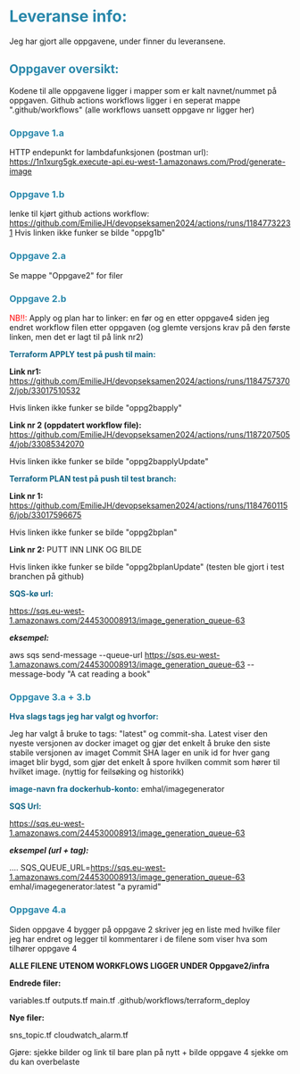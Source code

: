 # <span style="color: #2988ab">Leveranse info:</span>
Jeg har gjort alle oppgavene, under finner du leveransene.

## <span style="color: #2988ab">Oppgaver oversikt:</span>
Kodene til alle oppgavene ligger i mapper som er kalt navnet/nummet på oppgaven. Github actions workflows ligger i en seperat mappe ".github/workflows" (alle workflows uansett oppgave nr ligger her)

### <span style="color: #2988ab">Oppgave 1.a</span>
HTTP endepunkt for lambdafunksjonen (postman url):
https://1n1xurg5gk.execute-api.eu-west-1.amazonaws.com/Prod/generate-image

### <span style="color: #2988ab">Oppgave 1.b</span>
lenke til kjørt github actions workflow:
https://github.com/EmilieJH/devopseksamen2024/actions/runs/11847732231
Hvis linken ikke funker se bilde "oppg1b"

### <span style="color: #2988ab">Oppgave 2.a</span>
Se mappe "Oppgave2" for filer

### <span style="color: #2988ab">Oppgave 2.b</span>

<span style="color: red">NB!!: </span>
Apply og plan har to linker: en før og en etter oppgave4 siden jeg endret workflow filen etter oppgaven (og glemte versjons krav på den første linken, men det er lagt til på link nr2)


**<span style="color: #106585">Terraform APPLY test på push til main:</span>**

**Link nr1:**
https://github.com/EmilieJH/devopseksamen2024/actions/runs/11847573702/job/33017510532

Hvis linken ikke funker se bilde "oppg2bapply"

**Link nr 2 (oppdatert workflow file):**
https://github.com/EmilieJH/devopseksamen2024/actions/runs/11872075054/job/33085342070

Hvis linken ikke funker se bilde "oppg2bapplyUpdate"


**<span style="color: #106585">Terraform PLAN test på push til test branch:</span>**

**Link nr 1:**
https://github.com/EmilieJH/devopseksamen2024/actions/runs/11847601156/job/33017596675

Hvis linken ikke funker se bilde "oppg2bplan"


**Link nr 2:**
PUTT INN LINK OG BILDE

Hvis linken ikke funker se bilde "oppg2bplanUpdate" (testen ble gjort i test branchen på github)


**<span style="color: #106585">SQS-kø url:</span>**

https://sqs.eu-west-1.amazonaws.com/244530008913/image_generation_queue-63

***eksempel:***

aws sqs send-message --queue-url https://sqs.eu-west-1.amazonaws.com/244530008913/image_generation_queue-63 --message-body "A cat reading a book"

### <span style="color: #2988ab">Oppgave 3.a + 3.b</span>

**<span style="color: #106585">Hva slags tags jeg har valgt og hvorfor: </span>**

Jeg har valgt å bruke to tags: "latest" og commit-sha.
Latest viser den nyeste versjonen av docker imaget og gjør det enkelt å bruke den siste stabile versjonen av imaget
Commit SHA lager en unik id for hver gang imaget blir bygd, som gjør det enkelt å spore hvilken commit som hører til hvilket image. (nyttig for feilsøking og historikk)

**<span style="color: #106585">image-navn fra dockerhub-konto:</span>**
emhal/imagegenerator


**<span style="color: #106585">SQS Url:</span>**

https://sqs.eu-west-1.amazonaws.com/244530008913/image_generation_queue-63

***eksempel (url + tag):***

.... SQS_QUEUE_URL=https://sqs.eu-west-1.amazonaws.com/244530008913/image_generation_queue-63 emhal/imagegenerator:latest "a pyramid"

### <span style="color: #2988ab">Oppgave 4.a</span>
Siden oppgave 4 bygger på oppgave 2 skriver jeg en liste med hvilke filer jeg har endret og legger til kommentarer i de filene som viser hva som tilhører oppgave 4

**ALLE FILENE UTENOM WORKFLOWS LIGGER UNDER Oppgave2/infra**

**Endrede filer:**

variables.tf
outputs.tf
main.tf
.github/workflows/terraform_deploy

**Nye filer:**

sns_topic.tf
cloudwatch_alarm.tf

Gjøre:
sjekke bilder og link til bare plan på nytt + bilde
oppgave 4 sjekke om du kan overbelaste